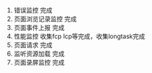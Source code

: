 1. 错误监控 完成
2. 页面浏览记录监控 完成
3. 页面事件上报 完成
4. 性能监控 收集fcp lcp等完成，收集longtask完成
5. 页面请求 完成
6. 监听资源加载 完成
7. 页面录屏监控 完成
